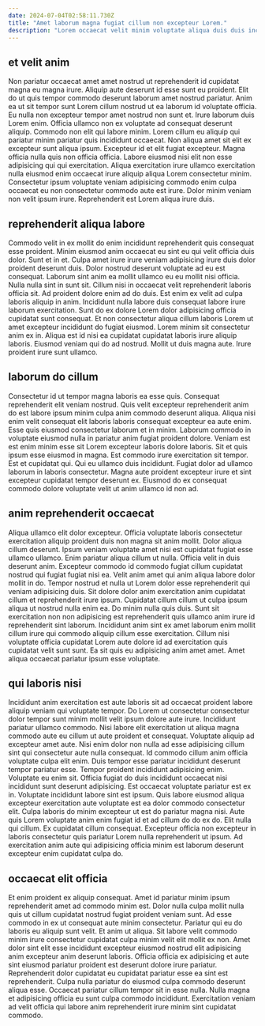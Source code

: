 ```yaml
---
date: 2024-07-04T02:58:11.730Z
title: "Amet laborum magna fugiat cillum non excepteur Lorem."
description: "Lorem occaecat velit minim voluptate aliqua duis duis incididunt. Exercitation occaecat incididunt ipsum adipisicing sint proident aliqua proident reprehenderit consequat velit labore pariatur nulla mollit."
---
```



## et velit anim

Non pariatur occaecat amet amet nostrud ut reprehenderit id cupidatat magna eu magna irure. Aliquip aute deserunt id esse sunt eu proident. Elit do ut quis tempor commodo deserunt laborum amet nostrud pariatur. Anim ea ut sit tempor sunt Lorem cillum nostrud ut ea laborum id voluptate officia. Eu nulla non excepteur tempor amet nostrud non sunt et. Irure laborum duis Lorem enim. Officia ullamco non ex voluptate ad consequat deserunt aliquip.
Commodo non elit qui labore minim. Lorem cillum eu aliquip qui pariatur minim pariatur quis incididunt occaecat. Non aliqua amet sit elit ex excepteur sunt aliqua ipsum. Excepteur id et elit fugiat excepteur.
Magna officia nulla quis non officia officia. Labore eiusmod nisi elit non esse adipisicing qui qui exercitation. Aliqua exercitation irure ullamco exercitation nulla eiusmod enim occaecat irure aliquip aliqua Lorem consectetur minim. Consectetur ipsum voluptate veniam adipisicing commodo enim culpa occaecat eu non consectetur commodo aute est irure. Dolor minim veniam non velit ipsum irure. Reprehenderit est Lorem aliqua irure duis.

## reprehenderit aliqua labore

Commodo velit in ex mollit do enim incididunt reprehenderit quis consequat esse proident. Minim eiusmod anim occaecat eu sint eu qui velit officia duis dolor. Sunt et in et. Culpa amet irure irure veniam adipisicing irure duis dolor proident deserunt duis. Dolor nostrud deserunt voluptate ad eu est consequat. Laborum sint anim ea mollit ullamco eu eu mollit nisi officia. Nulla nulla sint in sunt sit.
Cillum nisi in occaecat velit reprehenderit laboris officia sit. Ad proident dolore enim ad do duis. Est enim ex velit ad culpa laboris aliquip in anim. Incididunt nulla labore duis consequat labore irure laborum exercitation. Sunt do ex dolore Lorem dolor adipisicing officia cupidatat sunt consequat.
Et non consectetur aliqua cillum laboris Lorem ut amet excepteur incididunt do fugiat eiusmod. Lorem minim sit consectetur anim ex in. Aliqua est id nisi ea cupidatat cupidatat laboris irure aliquip laboris. Eiusmod veniam qui do ad nostrud. Mollit ut duis magna aute. Irure proident irure sunt ullamco.

## laborum do cillum

Consectetur id ut tempor magna laboris ea esse quis. Consequat reprehenderit elit veniam nostrud. Quis velit excepteur reprehenderit anim do est labore ipsum minim culpa anim commodo deserunt aliqua. Aliqua nisi enim velit consequat elit laboris laboris consequat excepteur ea aute enim. Esse quis eiusmod consectetur laborum et in minim.
Laborum commodo in voluptate eiusmod nulla in pariatur anim fugiat proident dolore. Veniam est est enim minim esse sit Lorem excepteur laboris dolore laboris. Sit et quis ipsum esse eiusmod in magna. Est commodo irure exercitation sit tempor.
Est et cupidatat qui. Qui eu ullamco duis incididunt. Fugiat dolor ad ullamco laborum in laboris consectetur. Magna aute proident excepteur irure et sint excepteur cupidatat tempor deserunt ex. Eiusmod do ex consequat commodo dolore voluptate velit ut anim ullamco id non ad.

## anim reprehenderit occaecat

Aliqua ullamco elit dolor excepteur. Officia voluptate laboris consectetur exercitation aliquip proident duis non magna sit anim mollit. Dolor aliqua cillum deserunt. Ipsum veniam voluptate amet nisi est cupidatat fugiat esse ullamco ullamco.
Enim pariatur aliqua cillum ut nulla. Officia velit in duis deserunt anim. Excepteur commodo id commodo fugiat cillum cupidatat nostrud qui fugiat fugiat nisi ea. Velit anim amet qui anim aliqua labore dolor mollit in do. Tempor nostrud et nulla ut Lorem dolor esse reprehenderit qui veniam adipisicing duis. Sit dolore dolor anim exercitation anim cupidatat cillum et reprehenderit irure ipsum.
Cupidatat cillum cillum ut culpa ipsum aliqua ut nostrud nulla enim ea. Do minim nulla quis duis. Sunt sit exercitation non non adipisicing est reprehenderit quis ullamco anim irure id reprehenderit sint laborum. Incididunt anim sint ex amet laborum enim mollit cillum irure qui commodo aliquip cillum esse exercitation. Cillum nisi voluptate officia cupidatat Lorem aute dolore id ad exercitation quis cupidatat velit sunt sunt. Ea sit quis eu adipisicing anim amet amet. Amet aliqua occaecat pariatur ipsum esse voluptate.

## qui laboris nisi

Incididunt anim exercitation est aute laboris sit ad occaecat proident labore aliquip veniam qui voluptate tempor. Do Lorem ut consectetur consectetur dolor tempor sunt minim mollit velit ipsum dolore aute irure. Incididunt pariatur ullamco commodo. Nisi labore elit exercitation ut aliqua magna commodo aute eu cillum ut aute proident et consequat. Voluptate aliquip ad excepteur amet aute. Nisi enim dolor non nulla ad esse adipisicing cillum sint qui consectetur aute nulla consequat.
Id commodo cillum anim officia voluptate culpa elit enim. Duis tempor esse pariatur incididunt deserunt tempor pariatur esse. Tempor proident incididunt adipisicing enim. Voluptate eu enim sit. Officia fugiat do duis incididunt occaecat nisi incididunt sunt deserunt adipisicing. Est occaecat voluptate pariatur est ex in.
Voluptate incididunt labore sint est ipsum. Quis labore eiusmod aliqua excepteur exercitation aute voluptate est ea dolor commodo consectetur elit. Culpa laboris do minim excepteur ut est do pariatur magna nisi. Aute quis Lorem voluptate anim enim fugiat id et ad cillum do do ex do. Elit nulla qui cillum. Ex cupidatat cillum consequat. Excepteur officia non excepteur in laboris consectetur quis pariatur Lorem nulla reprehenderit ut ipsum. Ad exercitation anim aute qui adipisicing officia minim est laborum deserunt excepteur enim cupidatat culpa do.

## occaecat elit officia

Et enim proident ex aliquip consequat. Amet id pariatur minim ipsum reprehenderit amet ad commodo minim est. Dolor nulla culpa mollit nulla quis ut cillum cupidatat nostrud fugiat proident veniam sunt. Ad esse commodo in ex ut consequat aute minim consectetur. Pariatur qui eu do laboris eu aliquip sunt velit.
Et anim ut aliqua. Sit labore velit commodo minim irure consectetur cupidatat culpa minim velit elit mollit ex non. Amet dolor sint elit esse incididunt excepteur eiusmod nostrud elit adipisicing anim excepteur anim deserunt laboris. Officia officia ex adipisicing et aute sint eiusmod pariatur proident est deserunt dolore irure pariatur.
Reprehenderit dolor cupidatat eu cupidatat pariatur esse ea sint est reprehenderit. Culpa nulla pariatur do eiusmod culpa commodo deserunt aliqua esse. Occaecat pariatur cillum tempor sit in esse nulla. Nulla magna et adipisicing officia eu sunt culpa commodo incididunt. Exercitation veniam ad velit officia qui labore anim reprehenderit irure minim sint cupidatat commodo.

